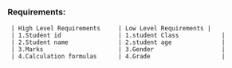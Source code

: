 ### Requirements:
     | High Level Requirements     | Low Level Requirements |
     | 1.Student id                | 1.student Class            |    
     | 2.Student name              | 2.student age              |
     | 3.Marks                     | 3.Gender                   | 
     | 4.Calculation formulas      | 4.Grade                    |
